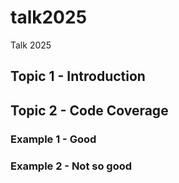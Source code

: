 # talk2025
Talk 2025

## Topic 1 - Introduction
## Topic 2 - Code Coverage
### Example 1 - Good
### Example 2 - Not so good
